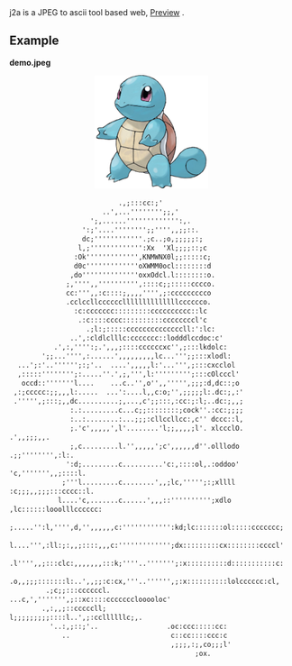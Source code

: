 <p align="center">
<a target="_blank" rel="noopener noreferrer" href=""><img src="https://repository-images.githubusercontent.com/188507801/fc367a00-8884-11e9-83d5-de8042d3e7cb" alt="" style="max-width:100%;"></a>

</p>

j2a is a JPEG to ascii tool based web, [Preview](http://jp2a.herokuapp.com) .


## Example 

**demo.jpeg**

<p align="center">
<a target="_blank" rel="noopener noreferrer" href="https://jp2a.herokuapp.com/demo"><img src="https://raw.githubusercontent.com/jackeyGao/j2a/master/static/images/demo.jpeg" width="400px" style="max-width:40%;"></a>
</p>

```
                           .,;:::cc:;'                                          
                       ..',...'''''''';;,'                                      
                    ';,......''''''''''''':,.                                   
                  ':;'....'''''''';;'''',,;;::.                                 
                  dc;''''''''''''.;c..;o,;;;;;:;                                
                 l,;''''''''''''':Xx  'Xl;;;;::;c                               
                :Ok''''''''''''',KNMWNX0l;;:::::c;                              
                d0c'''''''''''''oXWMM0ocl::::::::d                              
               ,do''''''''''''''oxxOdcl.l::::::::o.                             
              ;,'''',,'''''''''',::::c;;:::::cccco.                             
              cc:''',,:c::::;,,,,'''',;:ccccccccco                              
              .cclccllccccccllllllllllllllcccccco.                              
                :c:ccccccc:::::::::cccccccccc::lc                               
                 .:c::::cccc::::::::::ccccccccl'c                               
                   .;l:;:::::ccccccccccccccll:':lc:                             
               ..',:cldlclllc:ccccccc::lodddlccdoc:c'                           
           .',:,'''':;.',,,;::::ccccccxc'',;:::lkdolc:                          
        ';;...'''',:......',,,,,,,,,lc...''';;:::xlodl:                         
  ...';:'..'''''';:;'..  ....',,,,,l:'...''',;:::cxcclol                        
  ,:::::'''''''';:.....''.',;,''',l:''''''''';:::cOlcccl'                       
   occd::'''''''l....    ...c..'',o'',,''''',;;;:d,dc::;o                       
 ,:;ccccc:;;,,,l:.....  ...':....l,,c:o;'',;;;;;l:.dc:;,:'                      
 .''''',;:::;,,dc..........;,...,c';;:::,:cc:;:l;..dc:;,,;                      
               :.:.........c...c;;::::::::;cock''.:cc:;;;;                      
               :..:........:...;;;:cllccllcc:,c'' dccc::l,                      
               ;.'c',,,,,',l'........'l;;,,,,;l'. xlccclO.      .',,;;;,,.      
               ;,c.........l.'',,,,,';c',,,,,,d''.olllodo    .;;'''''''',:l:.   
              ':d;.........c..........'c:,::::ol,.:oddoo'  'c,''''''',,;::::l.  
             ;'''l.........c........',,;lc,''''';:;xllll  :c;;;,,;;;:::cccc::l. 
            l....'c,.......c......',,,::'''''''''';xdlo ,lc::::::looolllcccccc: 
           ;.....'':l,'''',d,'',,,,,,c:'''''''''''':kd;lc:::::::ol:::::ccccccc; 
           l....''',:ll:;:,,;::::,,,c:''''''''''''';dx:::::::::cx::::::::ccccl' 
          .l'''',,;:::clc:,,,,,,,:::k;''''..''''''';:x::::::::::d:::::::::::c:  
          .o,,;;;:::::::l:..',,;;:c:cx,'''..'''''',;:x::::::::::lolcccccc:cl,   
         .;c;;:::ccccccl.          ...c,',''''''',;::xc::::ccccccclooooloc'     
        .,:,,;::cccccll;               l;;;;;;;;;::::l..',;:ccllllllc;,.        
          '..:,;::;'..                 .oc:ccc:::::cc:                          
             ..                         c::cc::::ccc:c                          
                                        ,;;;,:;,co;;;l'                         
                                              ;ox.                              
```
